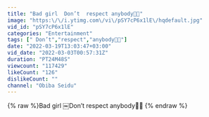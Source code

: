 ```yaml
---
title: "Bad girl ￼Don’t  respect anybody👹👹"
image: "https:\/\/i.ytimg.com\/vi\/pSY7cP6x1lE\/hqdefault.jpg"
vid_id: "pSY7cP6x1lE"
categories: "Entertainment"
tags: ["￼Don’t","respect","anybody👹👹"]
date: "2022-03-19T13:03:47+03:00"
vid_date: "2022-03-03T00:57:31Z"
duration: "PT24M48S"
viewcount: "117429"
likeCount: "126"
dislikeCount: ""
channel: "Obiba Seidu"
---
```

{% raw %}Bad girl ￼Don’t  respect anybody👹👹 {% endraw %}
